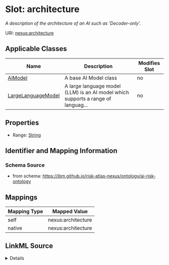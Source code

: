 

# Slot: architecture


_A description of the architecture of an AI such as 'Decoder-only'._





URI: [nexus:architecture](https://ibm.github.io/risk-atlas-nexus/ontology/architecture)



<!-- no inheritance hierarchy -->





## Applicable Classes

| Name | Description | Modifies Slot |
| --- | --- | --- |
| [AiModel](AiModel.md) | A base AI Model class |  no  |
| [LargeLanguageModel](LargeLanguageModel.md) | A large language model (LLM) is an AI model which supports a range of languag... |  no  |







## Properties

* Range: [String](String.md)





## Identifier and Mapping Information







### Schema Source


* from schema: https://ibm.github.io/risk-atlas-nexus/ontology/ai-risk-ontology




## Mappings

| Mapping Type | Mapped Value |
| ---  | ---  |
| self | nexus:architecture |
| native | nexus:architecture |




## LinkML Source

<details>
```yaml
name: architecture
description: A description of the architecture of an AI such as 'Decoder-only'.
from_schema: https://ibm.github.io/risk-atlas-nexus/ontology/ai-risk-ontology
rank: 1000
alias: architecture
domain_of:
- AiModel
range: string

```
</details>
